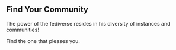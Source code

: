 ## Find Your Community

The power of the fediverse resides in his diversity of instances and communities!

Find the one that pleases you.
